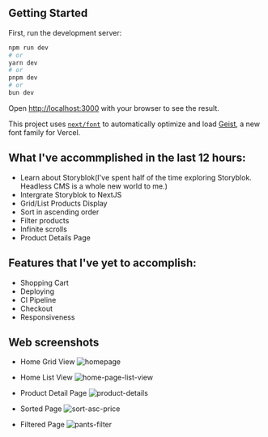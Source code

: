 ## Getting Started
First, run the development server:

```bash
npm run dev
# or
yarn dev
# or
pnpm dev
# or
bun dev
```
Open [http://localhost:3000](http://localhost:3000) with your browser to see the result.

This project uses [`next/font`](https://nextjs.org/docs/app/building-your-application/optimizing/fonts) to automatically optimize and load [Geist](https://vercel.com/font), a new font family for Vercel.

## What I've accommplished in the last 12 hours:
* Learn about Storyblok(I've spent half of the time exploring Storyblok. Headless CMS is a whole new world to me.)
* Intergrate Storyblok to NextJS
* Grid/List Products Display
* Sort in ascending order
* Filter products
* Infinite scrolls
* Product Details Page

## Features that I've yet to accomplish:
* Shopping Cart
* Deploying
* CI Pipeline
* Checkout
* Responsiveness

## Web screenshots
* Home Grid View
![homepage](https://github.com/user-attachments/assets/c7979dcb-c05a-4a49-8278-d57ca49998ab)

* Home List View
![home-page-list-view](https://github.com/user-attachments/assets/a14e1a6c-9cf0-43d7-bab1-1daa4af97d9c)

* Product Detail Page
![product-details](https://github.com/user-attachments/assets/e812370d-5260-4e0d-a563-dbebfa81540e)

* Sorted Page
![sort-asc-price](https://github.com/user-attachments/assets/e021b53d-30bd-454f-a515-9b446af938e1)

* Filtered Page
![pants-filter](https://github.com/user-attachments/assets/9bd28a45-a97b-4015-86f4-f8ba5cb803b0)






